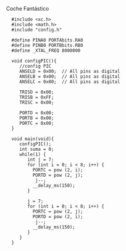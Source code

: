 Coche Fantástico

      #include <xc.h>
      #include <math.h>
      #include "config.h"

      #define PINA0 PORTAbits.RA0
      #define PINB0 PORTBbits.RB0
      #define _XTAL_FREQ 8000000

      void configPIC(){
         //config PIC
         ANSELD = 0x00;  // All pins as digital
         ANSELB = 0x00;  // All pins as digital
         ANSELC = 0x00;  // All pins as digital

         TRISD = 0x00;
         TRISB = 0xFF;
         TRISC = 0x00;

         PORTD = 0x00;
         PORTB = 0x00;
         PORTC = 0x00;
      }

      void main(void){
         configPIC();
         int suma = 0;
         while(1) {
            int j = 7;
            for (int i = 0; i < 8; i++) {
              PORTC = pow (2, i);
              PORTD = pow (2, j);
               j--;
              __delay_ms(150); 
            }

            j = 7;
            for (int i = 0; i < 8; i++) {
              PORTC = pow (2, j);
              PORTD = pow (2, i);
               j--;
              __delay_ms(150); 
            }
         }
      }
